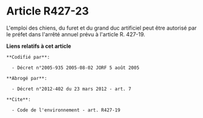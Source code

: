 # Article R427-23

L'emploi des chiens, du furet et du grand duc artificiel peut être autorisé par le préfet dans l'arrêté annuel prévu à
l'article R. 427-19.

**Liens relatifs à cet article**

	**Codifié par**:

	  - Décret n°2005-935 2005-08-02 JORF 5 août 2005

	**Abrogé par**:

	  - Décret n°2012-402 du 23 mars 2012 - art. 7

	**Cite**:

	  - Code de l'environnement - art. R427-19
